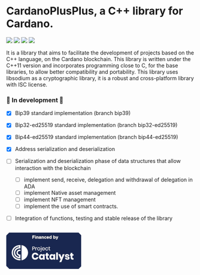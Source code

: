# CardanoPlusPlus, a C++ library for Cardano.
![](https://img.shields.io/github/stars/Eztero/CardanoPlusPlus.svg)
![](https://img.shields.io/github/forks/Eztero/CardanoPlusPlus.svg)
![](https://img.shields.io/github/tag/Eztero/CardanoPlusPlus.svg)
![](https://img.shields.io/github/release/Eztero/CardanoPlusPlus.svg)

It is a library that aims to facilitate the development of projects based on the C++ language, on the Cardano blockchain.
This library is written under the C++11 version and incorporates programming close to C, for the base libraries, to allow better compatibility and portability.
This library uses libsodium as a cryptographic library, it is a robust and cross-platform library with ISC license.

### :construction: In development :construction:
- [x] Bip39 standard implementation (branch bip39)
- [x] Bip32-ed25519 standard implementation (branch bip32-ed25519)
- [x] Bip44-ed25519 standard implementation (branch bip44-ed25519)
- [x] Address serialization and deserialization
- [ ] Serialization and deserialization phase of data structures that allow interaction with the blockchain
    - [ ] implement send, receive, delegation and withdrawal of delegation in ADA
    - [ ] implement Native asset management
    - [ ] implement NFT management
    - [ ] implement the use of smart contracts.
- [ ] Integration of functions, testing and stable release of the library



##
![ ](./Images/catalyst_logo.png)
